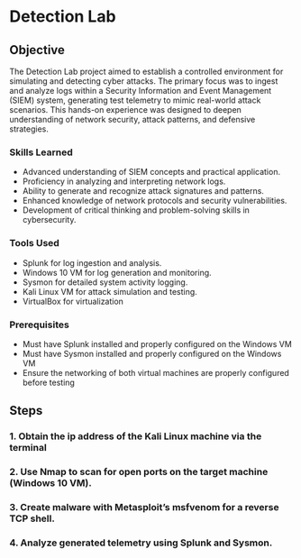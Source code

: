 # Detection Lab

## Objective

The Detection Lab project aimed to establish a controlled environment for simulating and detecting cyber attacks. The primary focus was to ingest and analyze logs within a Security Information and Event Management (SIEM) system, generating test telemetry to mimic real-world attack scenarios. This hands-on experience was designed to deepen understanding of network security, attack patterns, and defensive strategies.

### Skills Learned

- Advanced understanding of SIEM concepts and practical application.
- Proficiency in analyzing and interpreting network logs.
- Ability to generate and recognize attack signatures and patterns.
- Enhanced knowledge of network protocols and security vulnerabilities.
- Development of critical thinking and problem-solving skills in cybersecurity.

### Tools Used
- Splunk for log ingestion and analysis.
- Windows 10 VM for log generation and monitoring.
- Sysmon for detailed system activity logging.
- Kali Linux VM for attack simulation and testing.
- VirtualBox for virtualization

### Prerequisites
- Must have Splunk installed and properly configured on the Windows VM
- Must have Sysmon installed and properly configured on the Windows VM
- Ensure the networking of both virtual machines are properly configured before testing

## Steps
### 1. Obtain the ip address of the Kali Linux machine via the terminal
### 2. Use Nmap to scan for open ports on the target machine (Windows 10 VM).
### 3. Create malware with Metasploit’s msfvenom for a reverse TCP shell.
### 4. Analyze generated telemetry using Splunk and Sysmon.
